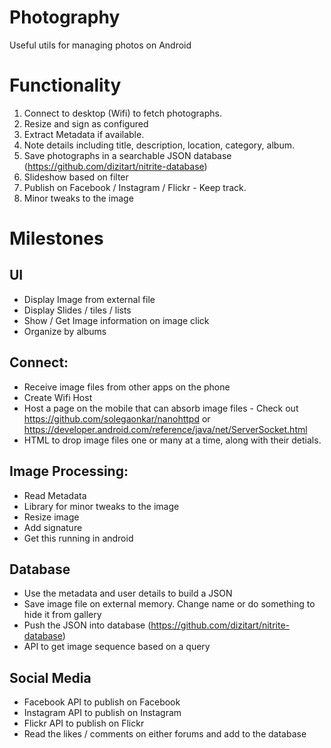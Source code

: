 # Photography
Useful utils for managing photos on Android

# Functionality
1. Connect to desktop (Wifi) to fetch photographs.
2. Resize and sign as configured
3. Extract Metadata if available.
4. Note details including title, description, location, category, album.
5. Save photographs in a searchable JSON database (https://github.com/dizitart/nitrite-database)
6. Slideshow based on filter
7. Publish on Facebook / Instagram / Flickr - Keep track.
8. Minor tweaks to the image

# Milestones
## UI
* Display Image from external file
* Display Slides / tiles / lists
* Show / Get Image information on image click
* Organize by albums

## Connect:
* Receive image files from other apps on the phone
* Create Wifi Host
* Host a page on the mobile that can absorb image files - Check out https://github.com/solegaonkar/nanohttpd or https://developer.android.com/reference/java/net/ServerSocket.html
* HTML to drop image files one or many at a time, along with their detials.

## Image Processing:
* Read Metadata
* Library for minor tweaks to the image
* Resize image
* Add signature
* Get this running in android

## Database
* Use the metadata and user details to build a JSON
* Save image file on external memory. Change name or do something to hide it from gallery
* Push the JSON into database (https://github.com/dizitart/nitrite-database)
* API to get image sequence based on a query

## Social Media
* Facebook API to publish on Facebook
* Instagram API to publish on Instagram
* Flickr API to publish on Flickr
* Read the likes / comments on either forums and add to the database


